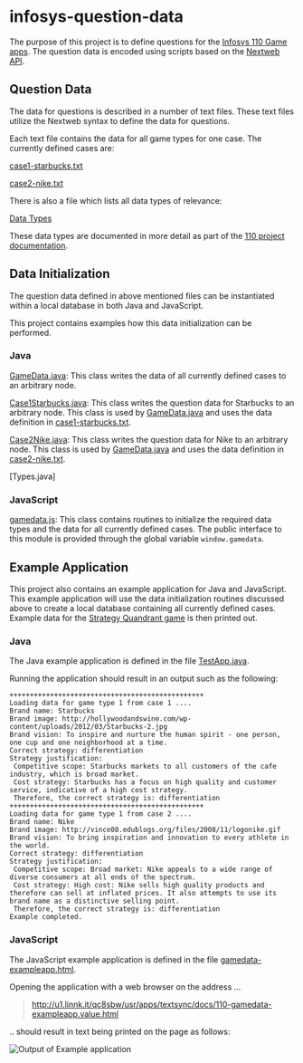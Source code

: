 infosys-question-data
=====================

The purpose of this project is to define questions for the [Infosys 110 Game apps](http://slicnet.com/mxrogm/mxrogm/apps/nodejump/docs/8/n). 
The question data is encoded using scripts based on the [Nextweb API](http://nextweb.io).

## Question Data

The data for questions is described in a number of text files. These text files utilize the Nextweb syntax to define the data for questions.

Each text file contains the data for all game types for one case. The currently defined cases are:

[case1-starbucks.txt](https://github.com/mxro/infosys-question-data/blob/master/src/main/resources/common/case1-starbucks.txt)

[case2-nike.txt](https://github.com/mxro/infosys-question-data/blob/master/src/main/resources/common/case2-nike.txt)

There is also a file which lists all data types of relevance:

[Data Types](https://github.com/mxro/infosys-question-data/blob/master/src/main/resources/common/types.txt)

These data types are documented in more detail as part of the [110 project documentation](http://slicnet.com/mxrogm/mxrogm/apps/nodejump/docs/8/n/Types).

## Data Initialization

The question data defined in above mentioned files can be instantiated within a local database in both Java and JavaScript.

This project contains examples how this data initialization can be performed.

### Java

[GameData.java](https://github.com/mxro/infosys-question-data/blob/master/src/main/java/com/appjangle/i110/data/GameData.java): 
This class writes the data of all currently defined cases to an arbitrary node.

[Case1Starbucks.java](https://github.com/mxro/infosys-question-data/blob/master/src/main/java/com/appjangle/i110/data/cases/Case1Starbucks.java):
This class writes the question data for Starbucks to an arbitrary node. This class is used by 
[GameData.java](https://github.com/mxro/infosys-question-data/blob/master/src/main/java/com/appjangle/i110/data/GameData.java) 
and uses the data definition in [case1-starbucks.txt](https://github.com/mxro/infosys-question-data/blob/master/src/main/resources/common/case1-starbucks.txt).

[Case2Nike.java](https://github.com/mxro/infosys-question-data/blob/master/src/main/java/com/appjangle/i110/data/cases/Case2Nike.java):
This class writes the question data for Nike to an arbitrary node. This class is used by 
[GameData.java](https://github.com/mxro/infosys-question-data/blob/master/src/main/java/com/appjangle/i110/data/GameData.java) 
and uses the data definition in [case2-nike.txt](https://github.com/mxro/infosys-question-data/blob/master/src/main/resources/common/case2-nike.txt).

[Types.java]

### JavaScript

[gamedata.js](https://github.com/mxro/infosys-question-data/blob/master/src/main/resources/js/gamedata.js): This class contains routines to initialize the required data types and the
data for all currently defined cases. The public interface to this module is provided through the global variable `window.gamedata`.

## Example Application

This project also contains an example application for Java and JavaScript. This example application will use the data initialization routines discussed above 
to create a local database containing all currently defined cases. Example data for the 
[Strategy Quandrant game](http://slicnet.com/mxrogm/mxrogm/apps/nodejump/docs/8/n/Types/Strategy_Quadrant_Questi)
 is then printed out.
 
### Java

The Java example application is defined in the file [TestApp.java](https://github.com/mxro/infosys-question-data/blob/master/src/main/java/com/appjangle/i110/data/TestApp.java).

Running the application should result in an output such as the following:

    ++++++++++++++++++++++++++++++++++++++++++++++++
    Loading data for game type 1 from case 1 ....
    Brand name: Starbucks
    Brand image: http://hollywoodandswine.com/wp-content/uploads/2012/03/Starbucks-2.jpg
    Brand vision: To inspire and nurture the human spirit - one person, one cup and one neighborhood at a time.
    Correct strategy: differentiation
    Strategy justification:
     Competitive scope: Starbucks markets to all customers of the cafe industry, which is broad market.
     Cost strategy: Starbucks has a focus on high quality and customer service, indicative of a high cost strategy.
     Therefore, the correct strategy is: differentiation
    ++++++++++++++++++++++++++++++++++++++++++++++++
    Loading data for game type 1 from case 2 ....
    Brand name: Nike
    Brand image: http://vince08.edublogs.org/files/2008/11/logonike.gif
    Brand vision: To bring inspiration and innovation to every athlete in the world.
    Correct strategy: differentiation
    Strategy justification:
     Competitive scope: Broad market: Nike appeals to a wide range of diverse consumers at all ends of the spectrum.
     Cost strategy: High cost: Nike sells high quality products and therefore can sell at inflated prices. It also attempts to use its brand name as a distinctive selling point.
     Therefore, the correct strategy is: differentiation
    Example completed.
    
### JavaScript

The JavaScript example application is defined in the file  [gamedata-exampleapp.html](https://github.com/mxro/infosys-question-data/blob/master/src/main/resources/js/gamedata-exampleapp.html).

Opening the application with a web browser on the address ...

> http://u1.linnk.it/qc8sbw/usr/apps/textsync/docs/110-gamedata-exampleapp.value.html

.. should result in text being printed on the page as follows:

![Output of Example application](https://dl.dropbox.com/u/957046/static/assets/1212/example-app-output.PNG)
